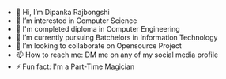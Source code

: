 - 👋 Hi, I’m Dipanka Rajbongshi 
- 👀 I’m interested in Computer Science
- 🌱 I'm completed diploma in Computer Engineering
- 🌱 I’m currently pursuing Batchelors in Information Technology 
- 💞️ I’m looking to collaborate on Opensource Project 
- 📫 How to reach me: DM me on any of my social media profile 
- ⚡ Fun fact: I'm a Part-Time Magician 
